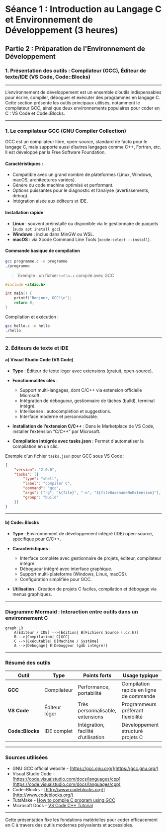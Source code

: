 # Séance 1 : Introduction au Langage C et Environnement de Développement (3 heures)

## Partie 2 : Préparation de l'Environnement de Développement

### 1. Présentation des outils : Compilateur (GCC), Éditeur de texte/IDE (VS Code, Code::Blocks)

---

L’environnement de développement est un ensemble d’outils indispensables pour écrire, compiler, déboguer et exécuter des programmes en langage C. Cette section présente les outils principaux utilisés, notamment le compilateur GCC, ainsi que deux environnements populaires pour coder en C : VS Code et Code::Blocks.

---

### 1. Le compilateur GCC (GNU Compiler Collection)

GCC est un compilateur libre, open-source, standard de facto pour le langage C, mais supporte aussi d’autres langages comme C++, Fortran, etc. Il est développé par la Free Software Foundation.

#### Caractéristiques :

- Compatible avec un grand nombre de plateformes (Linux, Windows, macOS, architectures variées).
- Génère du code machine optimisé et performant.
- Options puissantes pour le diagnostic et l’analyse (avertissements, debug).
- Intégration aisée aux éditeurs et IDE.

#### Installation rapide

- **Linux** : souvent préinstallé ou disponible via le gestionnaire de paquets (`sudo apt install gcc`).
- **Windows** : inclus dans MinGW ou WSL.
- **macOS** : via Xcode Command Line Tools (`xcode-select --install`).

#### Commande basique de compilation

```bash
gcc programme.c -o programme
./programme
```

> Exemple : un fichier `hello.c` compilé avec GCC
```c
#include <stdio.h>

int main() {
    printf("Bonjour, GCC!\n");
    return 0;
}
```
Compilation et exécution :
```bash
gcc hello.c -o hello
./hello
```

---

### 2. Éditeurs de texte et IDE

#### a) Visual Studio Code (VS Code)

- **Type** : Éditeur de texte léger avec extensions (gratuit, open-source).
- **Fonctionnalités clés** :
  - Support multi-langages, dont C/C++ via extension officielle Microsoft.
  - Intégration de débogueur, gestionnaire de tâches (build), terminal intégré.
  - Intellisense : autocomplétion et suggestions.
  - Interface moderne et personnalisable.

- **Installation de l’extension C/C++** :
  Dans le Marketplace de VS Code, installer l’extension “C/C++” par Microsoft.

- **Compilation intégrée avec tasks.json** :
  Permet d'automatiser la compilation en un clic.

Exemple d’un fichier `tasks.json` pour GCC sous VS Code :

```json
{
    "version": "2.0.0",
    "tasks": [{
        "type": "shell",
        "label": "compiler C",
        "command": "gcc",
        "args": ["-g", "${file}", "-o", "${fileBasenameNoExtension}"],
        "group": "build"
    }]
}
```

---

#### b) Code::Blocks

- **Type** : Environnement de développement intégré (IDE) open-source, spécifique pour C/C++.
- **Caractéristiques** :
  - Interface complète avec gestionnaire de projets, éditeur, compilateur intégré.
  - Débogueur intégré avec interface graphique.
  - Support multi-plateforme (Windows, Linux, macOS).
  - Configuration simplifiée pour GCC.

- **Utilisation** :
  Création de projets C faciles, compilation et débogage via menus graphiques.

---

### Diagramme Mermaid : Interaction entre outils dans un environnement C

```mermaid
graph LR
    A[Éditeur / IDE] -->|Édition| B[Fichiers Source (.c/.h)]
    B -->|Compilation| C[GCC]
    C -->|Exécutable| D[Machine / Système]
    A -->|Débogage| E[Debuggeur (gdb intégré)]
```

---

### Résumé des outils

| Outil           | Type            | Points forts                        | Usage typique                       |
|-----------------|-----------------|-----------------------------------|-----------------------------------|
| **GCC**         | Compilateur     | Performance, portabilité          | Compilation rapide en ligne de commande |
| **VS Code**     | Éditeur léger   | Très personnalisable, extensions  | Programmeurs préférant flexibilité |
| **Code::Blocks**| IDE complet     | Intégration, facilité d’utilisation| Développement structuré projets C |

---

### Sources utilisées

- GNU GCC official website - [https://gcc.gnu.org/](https://gcc.gnu.org/)  
- Visual Studio Code - [https://code.visualstudio.com/docs/languages/cpp](https://code.visualstudio.com/docs/languages/cpp)  
- Code::Blocks - [http://www.codeblocks.org/](http://www.codeblocks.org/)  
- TutsMake - [How to compile C program using GCC](https://www.tutsmake.com/gcc-compile-c-program-on-windows-linux-mac/)  
- Microsoft Docs - [VS Code C++ Tutorial](https://code.visualstudio.com/docs/cpp/config-mingw)  

---

Cette présentation fixe les fondations matérielles pour coder efficacement en C à travers des outils modernes polyvalents et accessibles.